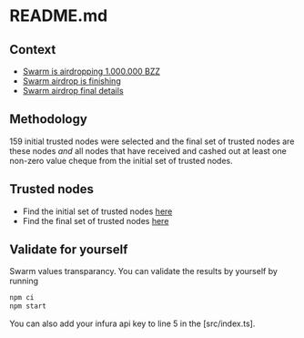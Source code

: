 # README.md

## Context

- [Swarm is airdropping 1.000.000 BZZ](https://medium.com/ethereum-swarm/swarm-is-airdropping-1-000-000-bzz-bd3b706918d3)
- [Swarm airdrop is finishing](https://medium.com/ethereum-swarm/swarm-airdrop-is-finishing-on-21-june-2021-important-notice-to-all-participants-6a58f29017a2)
- [Swarm airdrop final details](#)

## Methodology

159 initial trusted nodes were selected and the final set of trusted nodes are these nodes _and_ all nodes that have received and cashed out at least one non-zero value cheque from the initial set of trusted nodes.

## Trusted nodes

- Find the initial set of trusted nodes [here](./src/trusted_nodes.json)
- Find the final set of trusted nodes [here](./extended_trusted_nodes.json)

## Validate for yourself

Swarm values transparancy. You can validate the results by yourself by running

```sh
npm ci
npm start
```

You can also add your infura api key to line 5 in the [src/index.ts].
